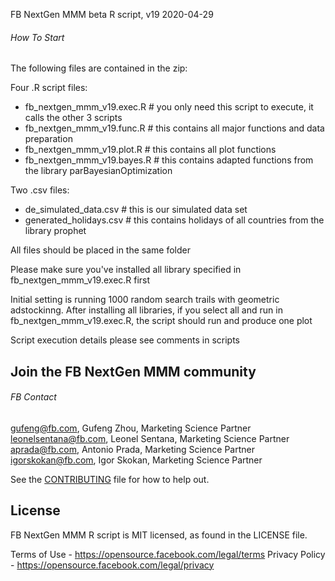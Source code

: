FB NextGen MMM beta R script, v19
2020-04-29

###### How To Start ######

The following files are contained in the zip:

Four .R script files:
- fb_nextgen_mmm_v19.exec.R # you only need this script to execute, it calls the other 3 scripts
- fb_nextgen_mmm_v19.func.R # this contains all major functions and data preparation
- fb_nextgen_mmm_v19.plot.R # this contains all plot functions
- fb_nextgen_mmm_v19.bayes.R # this contains adapted functions from the library parBayesianOptimization

Two .csv files:
- de_simulated_data.csv # this is our simulated data set
- generated_holidays.csv # this contains holidays of all countries from the library prophet

All files should be placed in the same folder

Please make sure you've installed all library specified in fb_nextgen_mmm_v19.exec.R first

Initial setting is running 1000 random search trails with geometric adstockinng. After installing all libraries, if you select all and run in fb_nextgen_mmm_v19.exec.R, the script should run and produce one plot

Script execution details please see comments in scripts

## Join the FB NextGen MMM community ##

###### FB Contact ######

gufeng@fb.com, Gufeng Zhou, Marketing Science Partner
leonelsentana@fb.com, Leonel Sentana, Marketing Science Partner
aprada@fb.com, Antonio Prada, Marketing Science Partner
igorskokan@fb.com, Igor Skokan, Marketing Science Partner

See the [CONTRIBUTING](CONTRIBUTING.md) file for how to help out.

## License
FB NextGen MMM R script is MIT licensed, as found in the LICENSE file.

Terms of Use - https://opensource.facebook.com/legal/terms
Privacy Policy - https://opensource.facebook.com/legal/privacy
